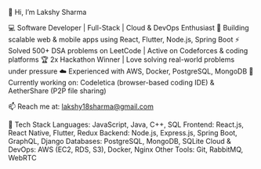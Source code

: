 👋 Hi, I’m Lakshy Sharma

💻 Software Developer | Full-Stack | Cloud & DevOps Enthusiast
🚀 Building scalable web & mobile apps using React, Flutter, Node.js, Spring Boot
⚡ Solved 500+ DSA problems on LeetCode | Active on Codeforces & coding platforms
🏆 2x Hackathon Winner | Love solving real-world problems under pressure
☁️ Experienced with AWS, Docker, PostgreSQL, MongoDB
🔭 Currently working on: Codeletica (browser-based coding IDE) & AetherShare (P2P file sharing)

📫 Reach me at: lakshy18sharma@gmail.com

🔧 Tech Stack
Languages: JavaScript, Java, C++, SQL
Frontend: React.js, React Native, Flutter, Redux
Backend: Node.js, Express.js, Spring Boot, GraphQL, Django
Databases: PostgreSQL, MongoDB, SQLite
Cloud & DevOps: AWS (EC2, RDS, S3), Docker, Nginx
Other Tools: Git, RabbitMQ, WebRTC
